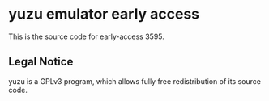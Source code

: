 yuzu emulator early access
=============

This is the source code for early-access 3595.

## Legal Notice

yuzu is a GPLv3 program, which allows fully free redistribution of its source code.